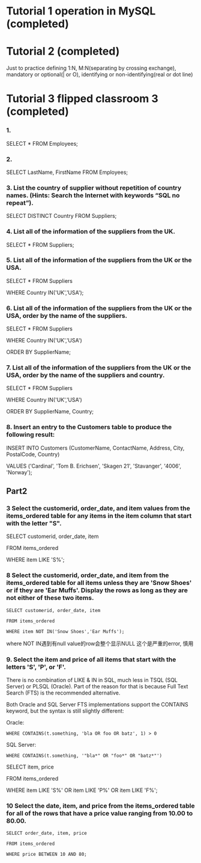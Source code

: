 # Tutorial 1 operation in MySQL (completed)

# Tutorial 2 (completed)

Just to practice defining 1:N, M:N(separating by crossing exchange), mandatory or optional(| or O), identifying or non-identifying(real or dot line)

# Tutorial 3 flipped classroom 3 (completed)

### 1. 

SELECT * FROM Employees;

### 2.

SELECT LastName, FirstName FROM Employees;

### 3. List the country of supplier without repetition of country names. (Hints: Search the Internet with keywords “SQL no repeat”).

SELECT DISTINCT Country FROM Suppliers;

### 4. List all of the information of the suppliers from the UK.

SELECT * FROM Suppliers;

### 5. List all of the information of the suppliers from the UK or the USA.

SELECT * FROM Suppliers

WHERE Country IN('UK','USA');

### 6. List all of the information of the suppliers from the UK or the USA, order by the name of the suppliers.

SELECT * FROM Suppliers

WHERE Country IN('UK','USA')

ORDER BY SupplierName;

### 7. List all of the information of the suppliers from the UK or the USA, order by the name of the suppliers and country.

SELECT * FROM Suppliers

WHERE Country IN('UK','USA')

ORDER BY SupplierName, Country;

### 8. Insert an entry to the Customers table to produce the following result:

INSERT INTO Customers (CustomerName, ContactName, Address, City, PostalCode, Country)

VALUES ('Cardinal', 'Tom B. Erichsen', 'Skagen 21', 'Stavanger', '4006', 'Norway');

## Part2

### 3 Select the customerid, order_date, and item values from the items_ordered table for any items in the item column that start with the letter "S".

SELECT customerid, order_date, item

FROM items_ordered

WHERE item LIKE 'S%';

### 8 Select the customerid, order_date, and item from the items_ordered table for all items unless they are 'Snow Shoes' or if they are 'Ear Muffs'. Display the rows as long as they are not either of these two items.

~~~
SELECT customerid, order_date, item

FROM items_ordered

WHERE item NOT IN('Snow Shoes','Ear Muffs');
~~~
where NOT IN遇到有null value的row会整个显示NULL
这个是严重的error, 慎用
### 9. Select the item and price of all items that start with the letters 'S', 'P', or 'F'.
There is no combination of LIKE & IN in SQL, much less in TSQL (SQL Server) or PLSQL (Oracle). Part of the reason for that is because Full Text Search (FTS) is the recommended alternative.

Both Oracle and SQL Server FTS implementations support the CONTAINS keyword, but the syntax is still slightly different:

Oracle:
~~~
WHERE CONTAINS(t.something, 'bla OR foo OR batz', 1) > 0
~~~
SQL Server:
~~~
WHERE CONTAINS(t.something, '"bla*" OR "foo*" OR "batz*"')
~~~
SELECT item, price

FROM items_ordered

WHERE item LIKE 'S%'
OR item LIKE 'P%'
OR item LIKE 'F%';

### 10 Select the date, item, and price from the items_ordered table for all of the rows that have a price value ranging from 10.00 to 80.00.
~~~
SELECT order_date, item, price

FROM items_ordered
 
WHERE price BETWEEN 10 AND 80;
~~~
